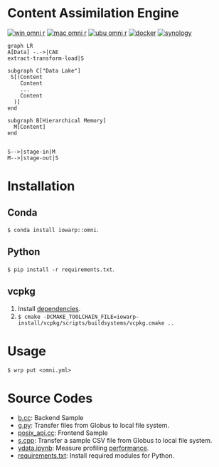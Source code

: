 # Content Assimilation Engine
[![win omni r](https://github.com/iowarp/content-assimilation-engine/actions/workflows/win-omni-r.yml/badge.svg)](https://github.com/iowarp/content-assimilation-engine/actions/workflows/win-omni-r.yml)
[![mac omni r](https://github.com/iowarp/content-assimilation-engine/actions/workflows/mac-omni-r.yml/badge.svg)](https://github.com/iowarp/content-assimilation-engine/actions/workflows/mac-omni-r.yml)
[![ubu omni r](https://github.com/iowarp/content-assimilation-engine/actions/workflows/ubu-omni-r.yml/badge.svg)](https://github.com/iowarp/content-assimilation-engine/actions/workflows/ubu-omni-r.yml)
[![docker](https://github.com/iowarp/content-assimilation-engine/actions/workflows/docker.yml/badge.svg)](https://github.com/iowarp/content-assimilation-engine/actions/workflows/docker.yml) [![synology](https://github.com/iowarp/content-assimilation-engine/actions/workflows/synology.yml/badge.svg)](https://github.com/iowarp/content-assimilation-engine/actions/workflows/synology.yml)

```mermaid
graph LR
A[Data] -.->|CAE
extract-transform-load|S

subgraph C["Data Lake"]
 S[(Content
    Content
    ...
    Content
  )]
end

subgraph B[Hierarchical Memory]
  M[Content]
end


S-->|stage-in|M
M-->|stage-out|S
```


# Installation

## Conda

`$ conda install iowarp::omni`.

## Python

`$ pip install -r requirements.txt`.

## vcpkg

1. Install [dependencies](https://github.com/iowarp/iowarp-install?tab=readme-ov-file#vcpkg).
2. `$ cmake -DCMAKE_TOOLCHAIN_FILE=iowarp-install/vcpkg/scripts/buildsystems/vcpkg.cmake ..`

# Usage

`$ wrp put <omni.yml>`

# Source Codes

* [b.cc](b.cc): Backend Sample
* [g.py](g.py): Transfer files from Globus to local file system.
* [posix_api.cc](posix_api.cc): Frontend Sample
* [s.cpp](s.cpp): Transfer a sample CSV file from Globus to local file system.
* [ydata.ipynb](ydata.ipynb): Measure profiling [performance](https://github.com/iowarp/content-assimilation-engine/wiki/Performance).
* [requirements.txt](requirements.txt): Install required modules for Python.

